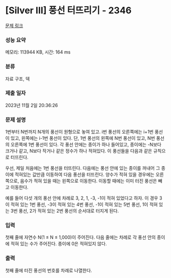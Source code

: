 # [Silver III] 풍선 터뜨리기 - 2346 

[문제 링크](https://www.acmicpc.net/problem/2346) 

### 성능 요약

메모리: 113944 KB, 시간: 164 ms

### 분류

자료 구조, 덱

### 제출 일자

2023년 11월 2일 20:36:26

### 문제 설명

<p>1번부터 N번까지 N개의 풍선이 원형으로 놓여 있고. i번 풍선의 오른쪽에는 i+1번 풍선이 있고, 왼쪽에는 i-1번 풍선이 있다. 단, 1번 풍선의 왼쪽에 N번 풍선이 있고, N번 풍선의 오른쪽에 1번 풍선이 있다. 각 풍선 안에는 종이가 하나 들어있고, 종이에는 -N보다 크거나 같고, N보다 작거나 같은 정수가 하나 적혀있다. 이 풍선들을 다음과 같은 규칙으로 터뜨린다.</p>

<p>우선, 제일 처음에는 1번 풍선을 터뜨린다. 다음에는 풍선 안에 있는 종이를 꺼내어 그 종이에 적혀있는 값만큼 이동하여 다음 풍선을 터뜨린다. 양수가 적혀 있을 경우에는 오른쪽으로, 음수가 적혀 있을 때는 왼쪽으로 이동한다. 이동할 때에는 이미 터진 풍선은 빼고 이동한다.</p>

<p>예를 들어 다섯 개의 풍선 안에 차례로 3, 2, 1, -3, -1이 적혀 있었다고 하자. 이 경우 3이 적혀 있는 1번 풍선, -3이 적혀 있는 4번 풍선, -1이 적혀 있는 5번 풍선, 1이 적혀 있는 3번 풍선, 2가 적혀 있는 2번 풍선의 순서대로 터지게 된다.</p>

### 입력 

 <p>첫째 줄에 자연수 N(1 ≤ N ≤ 1,000)이 주어진다. 다음 줄에는 차례로 각 풍선 안의 종이에 적혀 있는 수가 주어진다. 종이에 0은 적혀있지 않다.</p>

### 출력 

 <p>첫째 줄에 터진 풍선의 번호를 차례로 나열한다.</p>

